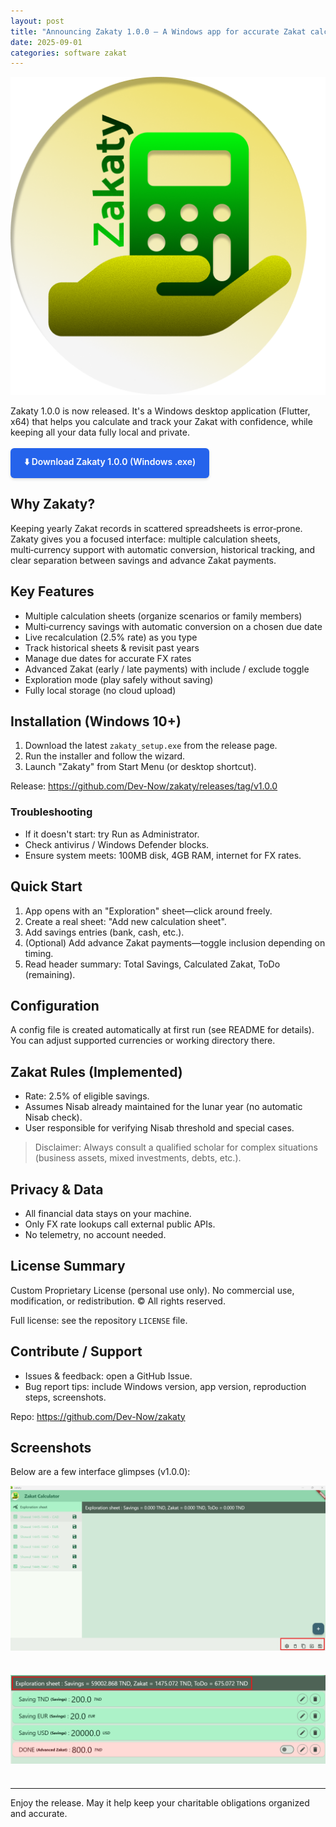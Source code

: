 ```yaml
---
layout: post
title: "Announcing Zakaty 1.0.0 – A Windows app for accurate Zakat calculation"
date: 2025-09-01
categories: software zakat
---
```


![Zakaty Logo](https://raw.githubusercontent.com/Dev-Now/zakaty/v1.0.0/assets/icons/logo.png)

Zakaty 1.0.0 is now released. It's a Windows desktop application (Flutter, x64) that helps you calculate and track your Zakat with confidence, while keeping all your data fully local and private.

<p style="margin:1.2em 0;">
	<a href="https://github.com/Dev-Now/zakaty/releases/download/v1.0.0/zakaty_setup.exe" style="background:#2563eb;color:#fff;text-decoration:none;font-weight:600;padding:12px 22px;border-radius:6px;display:inline-flex;align-items:center;gap:8px;box-shadow:0 2px 4px rgba(0,0,0,.15);">
		⬇️ Download Zakaty 1.0.0 (Windows .exe)
	</a>
</p>

## Why Zakaty?
Keeping yearly Zakat records in scattered spreadsheets is error‑prone. Zakaty gives you a focused interface: multiple calculation sheets, multi‑currency support with automatic conversion, historical tracking, and clear separation between savings and advance Zakat payments.

## Key Features
- Multiple calculation sheets (organize scenarios or family members)
- Multi‑currency savings with automatic conversion on a chosen due date
- Live recalculation (2.5% rate) as you type
- Track historical sheets & revisit past years
- Manage due dates for accurate FX rates
- Advanced Zakat (early / late payments) with include / exclude toggle
- Exploration mode (play safely without saving)
- Fully local storage (no cloud upload)

## Installation (Windows 10+)
1. Download the latest `zakaty_setup.exe` from the release page.
2. Run the installer and follow the wizard.
3. Launch "Zakaty" from Start Menu (or desktop shortcut).

Release: https://github.com/Dev-Now/zakaty/releases/tag/v1.0.0

### Troubleshooting
- If it doesn't start: try Run as Administrator.
- Check antivirus / Windows Defender blocks.
- Ensure system meets: 100MB disk, 4GB RAM, internet for FX rates.

## Quick Start
1. App opens with an "Exploration" sheet—click around freely.
2. Create a real sheet: "Add new calculation sheet".
3. Add savings entries (bank, cash, etc.).
4. (Optional) Add advance Zakat payments—toggle inclusion depending on timing.
5. Read header summary: Total Savings, Calculated Zakat, ToDo (remaining).

## Configuration
A config file is created automatically at first run (see README for details). You can adjust supported currencies or working directory there.

## Zakat Rules (Implemented)
- Rate: 2.5% of eligible savings.
- Assumes Nisab already maintained for the lunar year (no automatic Nisab check).
- User responsible for verifying Nisab threshold and special cases.

> Disclaimer: Always consult a qualified scholar for complex situations (business assets, mixed investments, debts, etc.).

## Privacy & Data
- All financial data stays on your machine.
- Only FX rate lookups call external public APIs.
- No telemetry, no account needed.

## License Summary
Custom Proprietary License (personal use only). No commercial use, modification, or redistribution. © All rights reserved.

Full license: see the repository `LICENSE` file.

## Contribute / Support
- Issues & feedback: open a GitHub Issue.
- Bug report tips: include Windows version, app version, reproduction steps, screenshots.

Repo: https://github.com/Dev-Now/zakaty

## Screenshots

Below are a few interface glimpses (v1.0.0):

![Sheet operations buttons](https://raw.githubusercontent.com/Dev-Now/zakaty/master/assets/sheet_ops.png)
<div style="height:8px"></div>

![Sheet header live summary](https://raw.githubusercontent.com/Dev-Now/zakaty/master/assets/sheet_hdr.png)
<div style="height:8px"></div>

---
Enjoy the release. May it help keep your charitable obligations organized and accurate.
